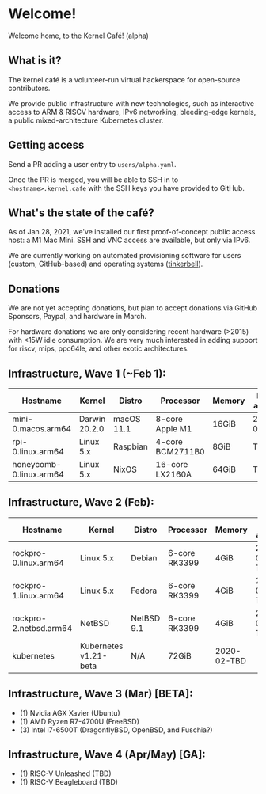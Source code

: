 # Welcome!

Welcome home, to the Kernel Café! (alpha)

## What is it?

The kernel café is a volunteer-run virtual hackerspace for open-source contributors. 

We provide public infrastructure with new technologies, such as interactive access to ARM & RISCV hardware, IPv6 networking, bleeding-edge kernels, a public mixed-architecture Kubernetes cluster.

## Getting access 

Send a PR adding a user entry to `users/alpha.yaml`. 

Once the PR is merged, you will be able to SSH in to `<hostname>.kernel.cafe` with the SSH keys you have provided to GitHub. 

## What's the state of the café?

As of Jan 28, 2021, we've installed our first proof-of-concept public access host: a M1 Mac Mini. SSH and VNC access are available, but only via IPv6.

We are currently working on automated provisioning software for users (custom, GitHub-based) and operating systems ([tinkerbell](http://tinkerbell.org)).

## Donations

We are not yet accepting donations, but plan to accept donations via GitHub Sponsors, Paypal, and hardware in March.

For hardware donations we are only considering recent hardware (>2015) with <15W idle consumption. We are very much interested in adding support for riscv, mips, ppc64le, and other exotic architectures.

## Infrastructure, Wave 1 (~Feb 1):

| Hostname                      | Kernel          | Distro     | Processor         | Memory | Date added |
| ----------------------------- | --------------- | ---------- | ----------------- | ------ | ---------- |
| mini-0.macos.arm64 | Darwin 20.2.0  | macOS 11.1 | 8-core Apple M1 | 16GiB  | 2021-01-28 |
| rpi-0.linux.arm64 | Linux 5.x | Raspbian | 4-core BCM2711B0 | 8GiB | TBD |
| honeycomb-0.linux.arm64 | Linux 5.x | NixOS | 16-core LX2160A | 64GiB | TBD | 

## Infrastructure, Wave 2 (Feb):

| Hostname                      | Kernel          | Distro     | Processor         | Memory | Date added |
| ----------------------------- | --------------- | ---------- | ----------------- | ------ | ---------- |
| rockpro-0.linux.arm64 | Linux 5.x | Debian | 6-core RK3399 | 4GiB  | 2021-02-TBD
| rockpro-1.linux.arm64 | Linux 5.x | Fedora | 6-core RK3399 | 4GiB  | 2021-02-TBD
| rockpro-2.netbsd.arm64 | NetBSD | NetBSD 9.1 | 6-core RK3399 | 4GiB  | 2021-02-TBD
| kubernetes | Kubernetes v1.21-beta | N/A | 72GiB | 2020-02-TBD |

## Infrastructure, Wave 3 (Mar) [BETA]:

* (1) Nvidia AGX Xavier (Ubuntu)
* (1) AMD Ryzen R7-4700U (FreeBSD)
* (3) Intel i7-6500T (DragonflyBSD, OpenBSD, and Fuschia?)

## Infrastructure, Wave 4 (Apr/May) [GA]:

* (1) RISC-V Unleashed (TBD)
* (1) RISC-V Beagleboard (TBD)

